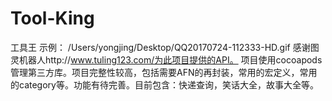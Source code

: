 # Tool-King
工具王
示例：
/Users/yongjing/Desktop/QQ20170724-112333-HD.gif
感谢图灵机器人http://www.tuling123.com/为此项目提供的API。
项目使用cocoapods管理第三方库。项目完整性较高，包括需要AFN的再封装，常用的宏定义，常用的category等。功能有待完善。目前包含：快递查询，笑话大全，故事大全等。
